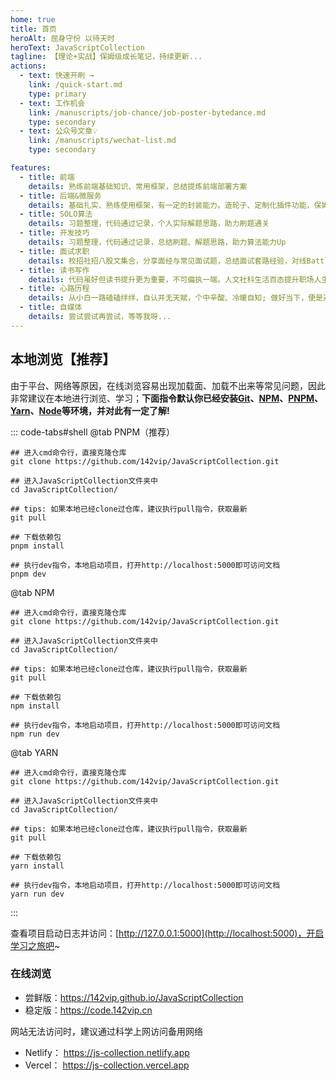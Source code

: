 ```yaml
---
home: true
title: 首页
heroAlt: 屈身守份 以待天时
heroText: JavaScriptCollection
tagline: 【理论+实战】保姆级成长笔记，持续更新...
actions:
  - text: 快速开刷 →
    link: /quick-start.md
    type: primary
  - text: 工作机会
    link: /manuscripts/job-chance/job-poster-bytedance.md
    type: secondary
  - text: 公众号文章💡
    link: /manuscripts/wechat-list.md
    type: secondary

features:
  - title: 前端
    details: 熟练前端基础知识、常用框架，总结提炼前端部署方案
  - title: 后端&微服务
    details: 基础扎实、熟练使用框架，有一定的封装能力。造轮子、定制化插件功能，保姆级前后端开发部署流程
  - title: SOLO算法
    details: 习题整理，代码通过记录，个人实际解题思路，助力刷题通关
  - title: 开发技巧
    details: 习题整理，代码通过记录，总结刷题、解题思路，助力算法能力Up
  - title: 面试求职
    details: 校招社招八股文集合，分享面经与常见面试题，总结面试套路经验，对线Battle面试官有条不紊
  - title: 读书写作
    details: 代码虽好但读书提升更为重要，不可偏执一端。人文社科生活百态提升职场人生软技能
  - title: 心路历程
    details: 从小白一路磕磕绊绊，自认并无天赋，个中辛酸、冷暖自知; 做好当下，便是对自己的不辜负
  - title: 自媒体
    details: 尝试尝试再尝试，等等我呀...
---
```





[//]: # (<BiliBili bvid="BV1rd4y1V7tB"  />)

[//]: # (<XiGua id="7191010629048716605" />)

## 本地浏览【推荐】

由于平台、网络等原因，在线浏览容易出现加载面、加载不出来等常见问题，因此非常建议在本地进行浏览、学习；**下面指令默认你已经安装[Git](https://git-scm.com/download)、[NPM](https://www.npmjs.com/)、[PNPM](https://www.pnpm.cn/)、[Yarn](https://yarn.bootcss.com/)、[Node](http://nodejs.cn)等环境，并对此有一定了解!**

::: code-tabs#shell
@tab PNPM（推荐）

```bash:no-line-numbers
## 进入cmd命令行，直接克隆仓库
git clone https://github.com/142vip/JavaScriptCollection.git

## 进入JavaScriptCollection文件夹中
cd JavaScriptCollection/

## tips: 如果本地已经clone过仓库，建议执行pull指令，获取最新
git pull

## 下载依赖包
pnpm install

## 执行dev指令，本地启动项目，打开http://localhost:5000即可访问文档
pnpm dev

```

@tab NPM

```bash:no-line-numbers
## 进入cmd命令行，直接克隆仓库
git clone https://github.com/142vip/JavaScriptCollection.git

## 进入JavaScriptCollection文件夹中
cd JavaScriptCollection/

## tips: 如果本地已经clone过仓库，建议执行pull指令，获取最新
git pull

## 下载依赖包
npm install

## 执行dev指令，本地启动项目，打开http://localhost:5000即可访问文档
npm run dev

```

@tab YARN

```bash:no-line-numbers
## 进入cmd命令行，直接克隆仓库
git clone https://github.com/142vip/JavaScriptCollection.git

## 进入JavaScriptCollection文件夹中
cd JavaScriptCollection/

## tips: 如果本地已经clone过仓库，建议执行pull指令，获取最新
git pull

## 下载依赖包
yarn install

## 执行dev指令，本地启动项目，打开http://localhost:5000即可访问文档
yarn run dev

```

:::

查看项目启动日志并访问：[http://127.0.0.1:5000](http://localhost:5000)，开启学习之旅吧~

### 在线浏览

- 尝鲜版：<https://142vip.github.io/JavaScriptCollection>
- 稳定版：<https://code.142vip.cn>

网站无法访问时，建议通过科学上网访问备用网络

- Netlify： <https://js-collection.netlify.app>
- Vercel： <https://js-collection.vercel.app>

[//]: # (自动引入首页)
<!-- @include: ../README.md#we-media -->